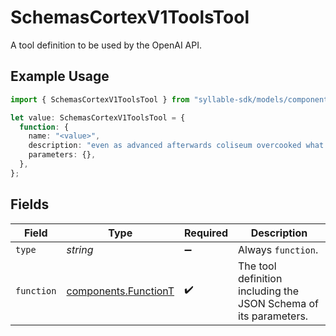 # SchemasCortexV1ToolsTool

A tool definition to be used by the OpenAI API.

## Example Usage

```typescript
import { SchemasCortexV1ToolsTool } from "syllable-sdk/models/components";

let value: SchemasCortexV1ToolsTool = {
  function: {
    name: "<value>",
    description: "even as advanced afterwards coliseum overcooked what unless",
    parameters: {},
  },
};
```

## Fields

| Field                                                            | Type                                                             | Required                                                         | Description                                                      |
| ---------------------------------------------------------------- | ---------------------------------------------------------------- | ---------------------------------------------------------------- | ---------------------------------------------------------------- |
| `type`                                                           | *string*                                                         | :heavy_minus_sign:                                               | Always `function`.                                               |
| `function`                                                       | [components.FunctionT](../../models/components/functiont.md)     | :heavy_check_mark:                                               | The tool definition including the JSON Schema of its parameters. |